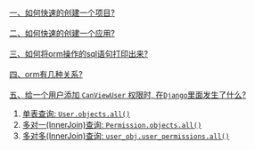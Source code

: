 &nbsp;  
[一、如何快速的创建一个项目?](./docs/QuickStart.md#如何快速的创建一个项目)  
&nbsp;  
[二、如何快速的创建一个应用?](./docs/QuickStart.md#如何快速的创建一个应用)  
&nbsp;  
[三、如何将orm操作的sql语句打印出来?](./docs/DebugSQL.md#如何将orm操作的sql语句打印出来?)  
&nbsp;  
[四、orm有几种关系?](docs/orm/Relationships.md)    
&nbsp;  
[五、给一个用户添加 `CanViewUser` 权限时, 在`Django`里面发生了什么?](./docs/user-permissions/CanViewUser.md)

1. [单表查询: `User.objects.all()`](./docs/orm/SingleTableQuery.md)
2. [多对一(InnerJoin)查询: `Permission.objects.all()`](./docs/orm/InnerJoinQuery.md#排序声明)
3. [多对多(InnerJoin)查询: `user_obj.user_permissions.all()`](./docs/orm/InnerJoinQuery.md#多对多查询)
